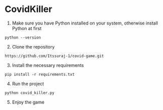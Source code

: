 # CovidKiller  
       
1. Make sure you have Python installed on your system, otherwise install Python at first      
```
python --version
```
 
2. Clone the repository
```
https://github.com/Itssuraj-1/covid-game.git
```

3. Install the necessary requirements
```
pip install -r requirements.txt
```

4. Run the project
```
python covid_killer.py
```

5. Enjoy the game
